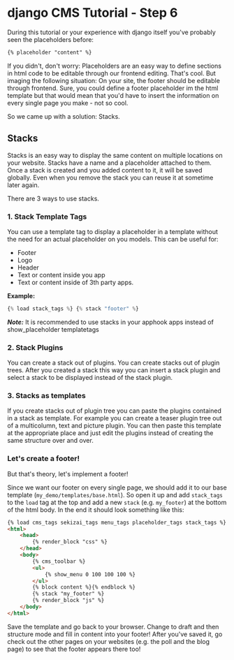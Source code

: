 django CMS Tutorial - Step 6
============================
During this tutorial or your experience with django itself you've probably seen the placeholders before:

```html
{% placeholder "content" %}
```

If you didn't, don't worry: Placeholders are an easy way to define sections in html code to be editable through our frontend editing. That's cool. But imaging the following situation: On your site, the footer should be editable through frontend. Sure, you could define a footer placeholder im the html template but that would mean that you'd have to insert the information on every single page you make - not so cool.

So we came up with a solution: Stacks.

Stacks
------

Stacks is an easy way to display the same content on multiple locations on your website. Stacks have a name and a placeholder attached to them. Once a stack is created and you added content to it, it will be saved globally. Even when you remove the stack you can reuse it at sometime later again.

There are 3 ways to use stacks.

### 1. Stack Template Tags	
You can use a template tag to display a placeholder in a template without the need for an actual placeholder on you models. This can be useful for:

* Footer
* Logo
* Header
* Text or content inside you app
* Text or content inside of 3th party apps.
	
**Example:**
	
```python
{% load stack_tags %} {% stack "footer" %}
```
	
***Note:*** It is recommended to use stacks in your apphook apps instead of show_placeholder templatetags

### 2. Stack Plugins

You can create a stack out of plugins. You can create stacks out of plugin trees. After you created a stack this way you can insert a stack plugin and select a stack to be displayed instead of the stack plugin.

### 3. Stacks as templates

If you create stacks out of plugin tree you can paste the plugins contained in a stack as template. For example you can create a teaser plugin tree out of a multicolumn, text and picture plugin. You can then paste this template at the appropriate place and just edit the plugins instead of creating the same structure over and over.

### Let's create a footer!

But that's theory, let's implement a footer!

Since we want our footer on every single page, we should add it to our base template (`my_demo/templates/base.html`). So open it up and add `stack_tags` to the `load` tag at the top and add a new `stack` (e.g. `my_footer`) at the bottom of the html body. In the end it should look something like this:

```html
{% load cms_tags sekizai_tags menu_tags placeholder_tags stack_tags %}
<html>
    <head>
        {% render_block "css" %}
    </head>
    <body>
        {% cms_toolbar %}
        <ul>
            {% show_menu 0 100 100 100 %}
        </ul>
        {% block content %}{% endblock %}
		{% stack "my_footer" %}
        {% render_block "js" %}
    </body>
</html>
```

Save the template and go back to your browser. Change to draft and then structure mode and fill in content into your footer! After you've saved it, go check out the other pages on your websites (e.g. the poll and the blog page) to see that the footer appears there too!
